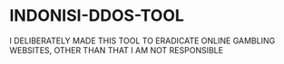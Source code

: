 # INDONISI-DDOS-TOOL
I DELIBERATELY MADE THIS TOOL TO ERADICATE ONLINE GAMBLING WEBSITES, OTHER THAN THAT I AM NOT RESPONSIBLE
